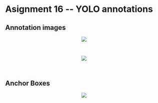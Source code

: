 <h1> Asignment 16 -- YOLO annotations</h1>

<h2>Annotation images </h2>
<p align='center'><img widht="900" src="https://i.imgur.com/dhqWMCS.png"></p>
<br>
<p align='center'><img widht="900" src="https://i.imgur.com/I8zudPD.png"></p>

<br>
<h2>Anchor Boxes </h2>
<p align='center'><img widht="900" src="https://i.imgur.com/32NaMyy.png"></p>   